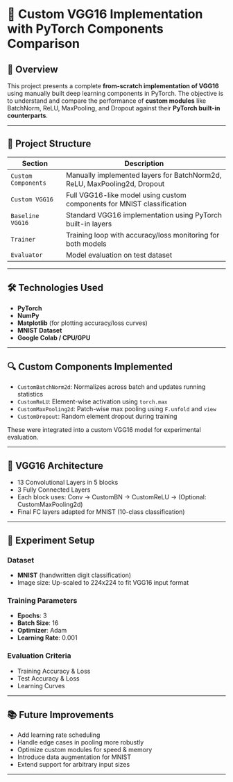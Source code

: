 # 🧠 Custom VGG16 Implementation with PyTorch Components Comparison

## 📌 Overview
This project presents a complete **from-scratch implementation of VGG16** using manually built deep learning components in PyTorch. The objective is to understand and compare the performance of **custom modules** like BatchNorm, ReLU, MaxPooling, and Dropout against their **PyTorch built-in counterparts**.

---

## 📁 Project Structure

| Section              | Description                                                                 |
|----------------------|-----------------------------------------------------------------------------|
| `Custom Components`  | Manually implemented layers for BatchNorm2d, ReLU, MaxPooling2d, Dropout   |
| `Custom VGG16`       | Full VGG16-like model using custom components for MNIST classification      |
| `Baseline VGG16`     | Standard VGG16 implementation using PyTorch built-in layers                 |
| `Trainer`            | Training loop with accuracy/loss monitoring for both models                 |
| `Evaluator`          | Model evaluation on test dataset                                            |

---

## 🛠️ Technologies Used

- **PyTorch**
- **NumPy**
- **Matplotlib** (for plotting accuracy/loss curves)
- **MNIST Dataset**
- **Google Colab / CPU/GPU**

---

## 🔍 Custom Components Implemented

- `CustomBatchNorm2d`: Normalizes across batch and updates running statistics
- `CustomReLU`: Element-wise activation using `torch.max`
- `CustomMaxPooling2d`: Patch-wise max pooling using `F.unfold` and `view`
- `CustomDropout`: Random element dropout during training

These were integrated into a custom VGG16 model for experimental evaluation.

---

## 🧠 VGG16 Architecture

- 13 Convolutional Layers in 5 blocks
- 3 Fully Connected Layers
- Each block uses: Conv → CustomBN → CustomReLU → (Optional: CustomMaxPooling2d)
- Final FC layers adapted for MNIST (10-class classification)

---

## 🧪 Experiment Setup

### Dataset
- **MNIST** (handwritten digit classification)
- Image size: Up-scaled to 224x224 to fit VGG16 input format

### Training Parameters
- **Epochs**: 3  
- **Batch Size**: 16  
- **Optimizer**: Adam  
- **Learning Rate**: 0.001  

### Evaluation Criteria
- Training Accuracy & Loss
- Test Accuracy & Loss
- Learning Curves


---

## 📚 Future Improvements

- Add learning rate scheduling
- Handle edge cases in pooling more robustly
- Optimize custom modules for speed & memory
- Introduce data augmentation for MNIST
- Extend support for arbitrary input sizes

---
